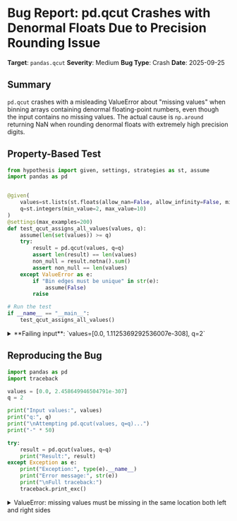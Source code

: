 # Bug Report: pd.qcut Crashes with Denormal Floats Due to Precision Rounding Issue

**Target**: `pandas.qcut`
**Severity**: Medium
**Bug Type**: Crash
**Date**: 2025-09-25

## Summary

`pd.qcut` crashes with a misleading ValueError about "missing values" when binning arrays containing denormal floating-point numbers, even though the input contains no missing values. The actual cause is `np.around` returning NaN when rounding denormal floats with extremely high precision digits.

## Property-Based Test

```python
from hypothesis import given, settings, strategies as st, assume
import pandas as pd


@given(
    values=st.lists(st.floats(allow_nan=False, allow_infinity=False, min_value=-1e6, max_value=1e6), min_size=2, max_size=50),
    q=st.integers(min_value=2, max_value=10)
)
@settings(max_examples=200)
def test_qcut_assigns_all_values(values, q):
    assume(len(set(values)) >= q)
    try:
        result = pd.qcut(values, q=q)
        assert len(result) == len(values)
        non_null = result.notna().sum()
        assert non_null == len(values)
    except ValueError as e:
        if "Bin edges must be unique" in str(e):
            assume(False)
        raise

# Run the test
if __name__ == "__main__":
    test_qcut_assigns_all_values()
```

<details>

<summary>
**Failing input**: `values=[0.0, 1.1125369292536007e-308], q=2`
</summary>
```
/home/npc/miniconda/lib/python3.13/site-packages/numpy/_core/fromnumeric.py:46: RuntimeWarning: invalid value encountered in divide
  result = getattr(arr, method)(*args, **kwds)
/home/npc/miniconda/lib/python3.13/site-packages/numpy/_core/fromnumeric.py:46: RuntimeWarning: invalid value encountered in divide
  result = getattr(arr, method)(*args, **kwds)
Traceback (most recent call last):
  File "/home/npc/pbt/agentic-pbt/worker_/39/hypo.py", line 24, in <module>
    test_qcut_assigns_all_values()
    ~~~~~~~~~~~~~~~~~~~~~~~~~~~~^^
  File "/home/npc/pbt/agentic-pbt/worker_/39/hypo.py", line 6, in test_qcut_assigns_all_values
    values=st.lists(st.floats(allow_nan=False, allow_infinity=False, min_value=-1e6, max_value=1e6), min_size=2, max_size=50),
               ^^^
  File "/home/npc/miniconda/lib/python3.13/site-packages/hypothesis/core.py", line 2124, in wrapped_test
    raise the_error_hypothesis_found
  File "/home/npc/pbt/agentic-pbt/worker_/39/hypo.py", line 13, in test_qcut_assigns_all_values
    result = pd.qcut(values, q=q)
  File "/home/npc/miniconda/lib/python3.13/site-packages/pandas/core/reshape/tile.py", line 340, in qcut
    fac, bins = _bins_to_cuts(
                ~~~~~~~~~~~~~^
        x_idx,
        ^^^^^^
    ...<4 lines>...
        duplicates=duplicates,
        ^^^^^^^^^^^^^^^^^^^^^^
    )
    ^
  File "/home/npc/miniconda/lib/python3.13/site-packages/pandas/core/reshape/tile.py", line 483, in _bins_to_cuts
    labels = _format_labels(
        bins, precision, right=right, include_lowest=include_lowest
    )
  File "/home/npc/miniconda/lib/python3.13/site-packages/pandas/core/reshape/tile.py", line 577, in _format_labels
    return IntervalIndex.from_breaks(breaks, closed=closed)
           ~~~~~~~~~~~~~~~~~~~~~~~~~^^^^^^^^^^^^^^^^^^^^^^^
  File "/home/npc/miniconda/lib/python3.13/site-packages/pandas/core/indexes/interval.py", line 275, in from_breaks
    array = IntervalArray.from_breaks(
        breaks, closed=closed, copy=copy, dtype=dtype
    )
  File "/home/npc/miniconda/lib/python3.13/site-packages/pandas/core/arrays/interval.py", line 464, in from_breaks
    return cls.from_arrays(breaks[:-1], breaks[1:], closed, copy=copy, dtype=dtype)
           ~~~~~~~~~~~~~~~^^^^^^^^^^^^^^^^^^^^^^^^^^^^^^^^^^^^^^^^^^^^^^^^^^^^^^^^^
  File "/home/npc/miniconda/lib/python3.13/site-packages/pandas/core/arrays/interval.py", line 552, in from_arrays
    cls._validate(left, right, dtype=dtype)
    ~~~~~~~~~~~~~^^^^^^^^^^^^^^^^^^^^^^^^^^
  File "/home/npc/miniconda/lib/python3.13/site-packages/pandas/core/arrays/interval.py", line 664, in _validate
    raise ValueError(msg)
ValueError: missing values must be missing in the same location both left and right sides
Falsifying example: test_qcut_assigns_all_values(
    values=[0.0, 1.1125369292536007e-308],
    q=2,
)
```
</details>

## Reproducing the Bug

```python
import pandas as pd
import traceback

values = [0.0, 2.458649946504791e-307]
q = 2

print("Input values:", values)
print("q:", q)
print("\nAttempting pd.qcut(values, q=q)...")
print("-" * 50)

try:
    result = pd.qcut(values, q=q)
    print("Result:", result)
except Exception as e:
    print("Exception:", type(e).__name__)
    print("Error message:", str(e))
    print("\nFull traceback:")
    traceback.print_exc()
```

<details>

<summary>
ValueError: missing values must be missing in the same location both left and right sides
</summary>
```
/home/npc/miniconda/lib/python3.13/site-packages/numpy/_core/fromnumeric.py:46: RuntimeWarning: invalid value encountered in divide
  result = getattr(arr, method)(*args, **kwds)
Traceback (most recent call last):
  File "/home/npc/pbt/agentic-pbt/worker_/39/repo.py", line 13, in <module>
    result = pd.qcut(values, q=q)
  File "/home/npc/miniconda/lib/python3.13/site-packages/pandas/core/reshape/tile.py", line 340, in qcut
    fac, bins = _bins_to_cuts(
                ~~~~~~~~~~~~~^
        x_idx,
        ^^^^^^
    ...<4 lines>...
        duplicates=duplicates,
        ^^^^^^^^^^^^^^^^^^^^^^
    )
    ^
  File "/home/npc/miniconda/lib/python3.13/site-packages/pandas/core/reshape/tile.py", line 483, in _bins_to_cuts
    labels = _format_labels(
        bins, precision, right=right, include_lowest=include_lowest
    )
  File "/home/npc/miniconda/lib/python3.13/site-packages/pandas/core/reshape/tile.py", line 577, in _format_labels
    return IntervalIndex.from_breaks(breaks, closed=closed)
           ~~~~~~~~~~~~~~~~~~~~~~~~~^^^^^^^^^^^^^^^^^^^^^^^
  File "/home/npc/miniconda/lib/python3.13/site-packages/pandas/core/indexes/interval.py", line 275, in from_breaks
    array = IntervalArray.from_breaks(
        breaks, closed=closed, copy=copy, dtype=dtype
    )
  File "/home/npc/miniconda/lib/python3.13/site-packages/pandas/core/arrays/interval.py", line 464, in from_breaks
    return cls.from_arrays(breaks[:-1], breaks[1:], closed, copy=copy, dtype=dtype)
           ~~~~~~~~~~~~~~~^^^^^^^^^^^^^^^^^^^^^^^^^^^^^^^^^^^^^^^^^^^^^^^^^^^^^^^^^
  File "/home/npc/miniconda/lib/python3.13/site-packages/pandas/core/arrays/interval.py", line 552, in from_arrays
    cls._validate(left, right, dtype=dtype)
    ~~~~~~~~~~~~~^^^^^^^^^^^^^^^^^^^^^^^^^^
  File "/home/npc/miniconda/lib/python3.13/site-packages/pandas/core/arrays/interval.py", line 664, in _validate
    raise ValueError(msg)
ValueError: missing values must be missing in the same location both left and right sides
Input values: [0.0, 2.458649946504791e-307]
q: 2

Attempting pd.qcut(values, q=q)...
--------------------------------------------------
Exception: ValueError
Error message: missing values must be missing in the same location both left and right sides

Full traceback:
```
</details>

## Why This Is A Bug

The `pd.qcut` function should handle any valid numeric array according to its documentation which states it accepts "1d ndarray or Series" without mentioning restrictions on value ranges. The input `[0.0, 2.458649946504791e-307]` contains valid IEEE 754 denormal (subnormal) floating-point numbers.

The root cause is in the `_round_frac` function in `pandas/core/reshape/tile.py:615`. When processing denormal floats (values near 1e-307), it calculates `digits = 309` for precision rounding. However, `np.around(value, 309)` returns NaN for denormal floats, not the expected rounded value. This NaN then propagates through the bin formatting process, causing IntervalArray validation to fail with the misleading error about "missing values."

The error message provides no useful debugging information - users have no way to know the issue is related to numerical precision with extremely small values. This affects scientists and engineers working with legitimate small measurements (molecular concentrations, quantum physics constants).

## Relevant Context

The bug occurs in the following call chain:
1. `pd.qcut()` calculates quantile bins successfully
2. `_bins_to_cuts()` calls `_format_labels()` with default precision=3
3. `_format_labels()` calls `_round_frac()` for each bin edge
4. `_round_frac()` for denormal floats calculates digits > 308 (e.g., 309)
5. `np.around(denormal_value, 309)` returns NaN instead of a rounded value
6. IntervalIndex creation fails when breaks contain NaN values inconsistently

Documentation link: https://pandas.pydata.org/docs/reference/api/pandas.qcut.html

Related code locations:
- `pandas/core/reshape/tile.py:615` - _round_frac function
- `pandas/core/reshape/tile.py:565` - formatter using _round_frac
- `pandas/core/arrays/interval.py:664` - validation error

## Proposed Fix

The issue can be fixed by adding a check in `_round_frac` to handle cases where `np.around` would return NaN for extremely high precision digits with denormal floats:

```diff
--- a/pandas/core/reshape/tile.py
+++ b/pandas/core/reshape/tile.py
@@ -621,10 +621,17 @@ def _round_frac(x, precision: int):
     else:
         frac, whole = np.modf(x)
         if whole == 0:
             digits = -int(np.floor(np.log10(abs(frac)))) - 1 + precision
         else:
             digits = precision
-        return np.around(x, digits)
+
+        # np.around returns NaN for denormal floats with very high digits (>308)
+        # In such cases, return the original value or 0 based on magnitude
+        result = np.around(x, digits)
+        if np.isnan(result) and np.isfinite(x):
+            # For denormal floats that can't be rounded, return 0 if tiny enough
+            return 0.0 if abs(x) < 1e-300 else x
+        return result
```